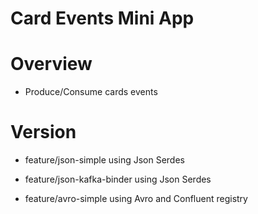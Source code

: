 # Card Events Mini App
# Overview
- Produce/Consume cards events

# Version

- feature/json-simple using Json Serdes
- feature/json-kafka-binder using Json Serdes

- feature/avro-simple using Avro and Confluent registry